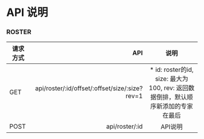 # API 说明

### ROSTER
| 请求方式 | API   | 说明 |
| --------  | -----:  | :----:  |
| GET     | api/roster/:id/offset/:offset/size/:size?rev=1   |   * id: roster的id, size: 最大为100, rev: 返回数据倒排，默认顺序新添加的专家在最后     |
| POST |   api/roster/:id   |   API说明   |